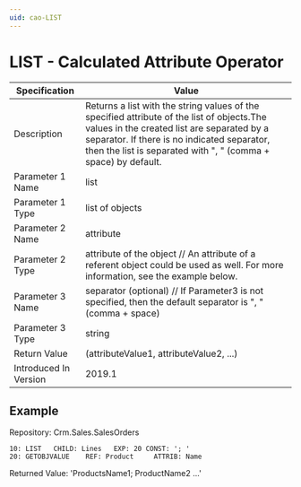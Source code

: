 ```yaml
---
uid: cao-LIST
---
```


# LIST - Calculated Attribute Operator

| Specification         | Value                                                        |
| --------------------- | ------------------------------------------------------------ |
| Description           | Returns a list with the string values of the specified attribute of the list of objects.The values in the created list are separated by a separator. If there is no indicated separator, then the list is separated with ", " (comma + space) by default.           |
| Parameter 1 Name      | list                                                         |
| Parameter 1 Type      | list of objects                                    |
| Parameter 2 Name      | attribute                                                           |
| Parameter 2 Type      | attribute of the object // An attribute of a referent object could be used as well. For more information, see the example below.                                                         |
| Parameter 3 Name      | separator (optional) // If Parameter3 is not specified, then the default separator is ", " (comma + space)                                                           |
| Parameter 3 Type      | string                                                           |
| Return Value          | (attributeValue1, attributeValue2, ...)                                                         |
| Introduced In Version | 2019.1                                                       |


## Example

Repository: Crm.Sales.SalesOrders 
```
10: LIST   CHILD: Lines   EXP: 20 CONST: '; '
20: GETOBJVALUE    REF: Product     ATTRIB: Name
```
Returned Value: 'ProductsName1; ProductName2 ...'

